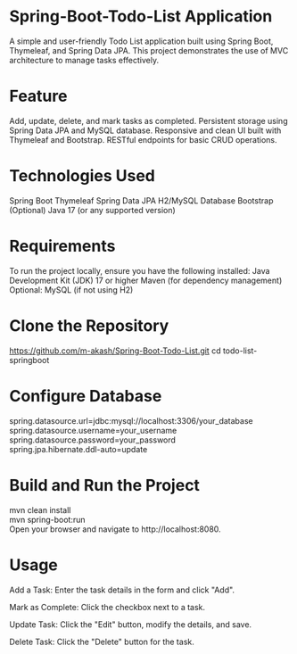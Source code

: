 # Spring-Boot-Todo-List Application

A simple and user-friendly Todo List application built using Spring Boot, Thymeleaf, and Spring Data JPA. This project demonstrates the use of MVC architecture to manage tasks effectively.

# Feature

Add, update, delete, and mark tasks as completed.
Persistent storage using Spring Data JPA and MySQL database.
Responsive and clean UI built with Thymeleaf and Bootstrap.
RESTful endpoints for basic CRUD operations.

# Technologies Used

Spring Boot
Thymeleaf
Spring Data JPA
H2/MySQL Database
Bootstrap (Optional)
Java 17 (or any supported version)

# Requirements

To run the project locally, ensure you have the following installed:
Java Development Kit (JDK) 17 or higher
Maven (for dependency management)
Optional: MySQL (if not using H2)

# Clone the Repository

https://github.com/m-akash/Spring-Boot-Todo-List.git
cd todo-list-springboot

# Configure Database

spring.datasource.url=jdbc:mysql://localhost:3306/your_database  
spring.datasource.username=your_username  
spring.datasource.password=your_password  
spring.jpa.hibernate.ddl-auto=update  

# Build and Run the Project

mvn clean install  
mvn spring-boot:run  
Open your browser and navigate to http://localhost:8080.

# Usage

Add a Task: Enter the task details in the form and click "Add".

Mark as Complete: Click the checkbox next to a task.

Update Task: Click the "Edit" button, modify the details, and save.

Delete Task: Click the "Delete" button for the task.
